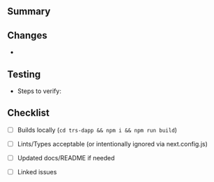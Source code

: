 ## Summary

## Changes

-

## Testing

- Steps to verify:

## Checklist

- [ ] Builds locally (`cd trs-dapp && npm i && npm run build`)
- [ ] Lints/Types acceptable (or intentionally ignored via next.config.js)
- [ ] Updated docs/README if needed
- [ ] Linked issues

